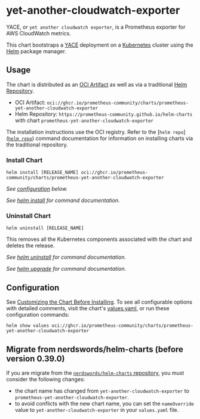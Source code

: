 # yet-another-cloudwatch-exporter

YACE, or `yet another cloudwatch exporter`, is a Prometheus exporter for AWS CloudWatch metrics.

This chart bootstraps a [YACE](https://github.com/prometheus-community/yet-another-cloudwatch-exporter) deployment on a [Kubernetes](http://kubernetes.io) cluster using the [Helm](https://helm.sh) package manager.

## Usage

The chart is distributed as an [OCI Artifact](https://helm.sh/docs/topics/registries/) as well as via a traditional [Helm Repository](https://helm.sh/docs/topics/chart_repository/).

- OCI Artifact: `oci://ghcr.io/prometheus-community/charts/prometheus-yet-another-cloudwatch-exporter`
- Helm Repository: `https://prometheus-community.github.io/helm-charts` with chart `prometheus-yet-another-cloudwatch-exporter`

The installation instructions use the OCI registry. Refer to the [`helm repo`]([`helm repo`](https://helm.sh/docs/helm/helm_repo/)) command documentation for information on installing charts via the traditional repository.

### Install Chart

```console
helm install [RELEASE_NAME] oci://ghcr.io/prometheus-community/charts/prometheus-yet-another-cloudwatch-exporter
```

_See [configuration](#configuration) below._

_See [helm install](https://helm.sh/docs/helm/helm_install/) for command documentation._

### Uninstall Chart

```console
helm uninstall [RELEASE_NAME]
```

This removes all the Kubernetes components associated with the chart and deletes the release.

_See [helm uninstall](https://helm.sh/docs/helm/helm_uninstall/) for command documentation._

_See [helm upgrade](https://helm.sh/docs/helm/helm_upgrade/) for command documentation._

## Configuration

See [Customizing the Chart Before Installing](https://helm.sh/docs/intro/using_helm/#customizing-the-chart-before-installing). To see all configurable options with detailed comments, visit the chart's [values.yaml](./values.yaml), or run these configuration commands:

```console
helm show values oci://ghcr.io/prometheus-community/charts/prometheus-yet-another-cloudwatch-exporter
```

## Migrate from nerdswords/helm-charts (before version 0.39.0)

If you are migrate from the [`nerdswords/helm-charts` repository](https://github.com/nerdswords/helm-charts/tree/main/charts/yet-another-cloudwatch-exporter), you must consider the following changes:

* the chart name has changed from `yet-another-cloudwatch-exporter` to `prometheus-yet-another-cloudwatch-exporter`.
* to avoid conflicts with the new chart name, you can set the `nameOverride` value to `yet-another-cloudwatch-exporter` in your `values.yaml` file.
